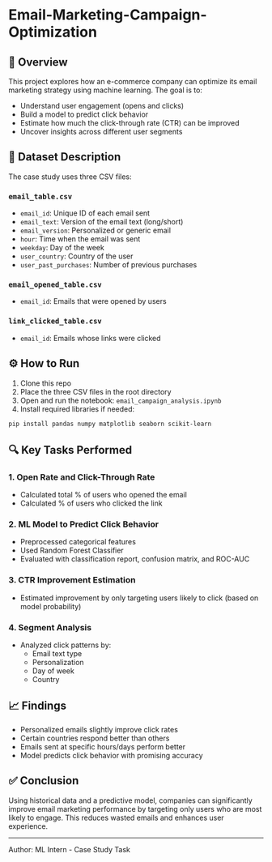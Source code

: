 # Email-Marketing-Campaign-Optimization


## 📌 Overview
This project explores how an e-commerce company can optimize its email marketing strategy using machine learning. The goal is to:
- Understand user engagement (opens and clicks)
- Build a model to predict click behavior
- Estimate how much the click-through rate (CTR) can be improved
- Uncover insights across different user segments

## 🧾 Dataset Description
The case study uses three CSV files:

### `email_table.csv`
- `email_id`: Unique ID of each email sent
- `email_text`: Version of the email text (long/short)
- `email_version`: Personalized or generic email
- `hour`: Time when the email was sent
- `weekday`: Day of the week
- `user_country`: Country of the user
- `user_past_purchases`: Number of previous purchases

### `email_opened_table.csv`
- `email_id`: Emails that were opened by users

### `link_clicked_table.csv`
- `email_id`: Emails whose links were clicked

## ⚙️ How to Run
1. Clone this repo
2. Place the three CSV files in the root directory
3. Open and run the notebook: `email_campaign_analysis.ipynb`
4. Install required libraries if needed:
```bash
pip install pandas numpy matplotlib seaborn scikit-learn
```

## 🔍 Key Tasks Performed
### 1. Open Rate and Click-Through Rate
- Calculated total % of users who opened the email
- Calculated % of users who clicked the link

### 2. ML Model to Predict Click Behavior
- Preprocessed categorical features
- Used Random Forest Classifier
- Evaluated with classification report, confusion matrix, and ROC-AUC

### 3. CTR Improvement Estimation
- Estimated improvement by only targeting users likely to click (based on model probability)

### 4. Segment Analysis
- Analyzed click patterns by:
  - Email text type
  - Personalization
  - Day of week
  - Country

## 📈 Findings
- Personalized emails slightly improve click rates
- Certain countries respond better than others
- Emails sent at specific hours/days perform better
- Model predicts click behavior with promising accuracy

## ✅ Conclusion
Using historical data and a predictive model, companies can significantly improve email marketing performance by targeting only users who are most likely to engage. This reduces wasted emails and enhances user experience.

---

Author: ML Intern - Case Study Task


